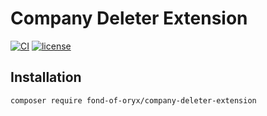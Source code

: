 # Company Deleter Extension
[![CI](https://github.com/fond-of-oryx/company-deleter-extension/actions/workflows/main.yml/badge.svg)](https://github.com/fond-of-oryx/company-deleter-extension/actions/workflows/main.yml)
[![license](https://img.shields.io/github/license/fond-of-oryx/company-deleter-extension.svg)](https://packagist.org/packages/fond-of-oryx/company-deleter-extension)

## Installation

```
composer require fond-of-oryx/company-deleter-extension
```
